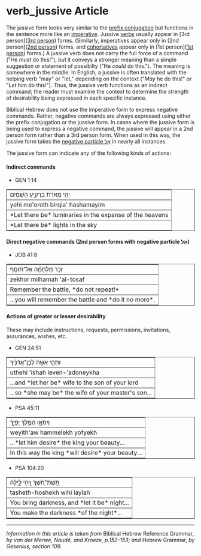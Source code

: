 # verb_jussive Article
The jussive form looks very similar to the [prefix conjugation](https://git.door43.org/Door43/en-uhg/src/master/content/verb_imperfect/02.md) but functions in the sentence more like an [imperative](https://git.door43.org/Door43/en-uhg/src/master/content/verb_imperative/02.md). Jussive [verbs](https://git.door43.org/Door43/en-uhg/src/master/content/verb/02.md) usually appear in [3rd person]([3rd person](https://git.door43.org/Door43/en-uhg/src/master/content/person_third/02.md)) forms. (Similarly, imperatives appear only in [2nd person]([2nd person](https://git.door43.org/Door43/en-uhg/src/master/content/person_second/02.md)) forms, and [cohortatives]([cohortatives](https://git.door43.org/Door43/en-uhg/src/master/content/verb_cohortative/02.md)) appear only in [1st person]([1st person](https://git.door43.org/Door43/en-uhg/src/master/content/person_fist/02.md)) forms.) A jussive verb does not carry the full force of a command ("He *must* do this!"), but it conveys a stronger meaning than a simple suggestion or statement of possibilty ("He *could* do this."). The meaning is somewhere in the middle. In English, a jussive is often translated with the helping verb "may" or "let," depending on the context ("*May* he do this!" or "*Let* him do this!"). Thus, the jussive verb functions as an indirect command; the reader must examine the context to determine the strength of desirability being expressed in each specific instance.

Biblical Hebrew does not use the imperative form to express negative commands. Rather, negative commands are always expressed using either the prefix conjugation or the jussive form. In cases where the jussive form is being used to express a negative command, the jussive will appear in a 2nd person form rather than a 3rd person form. When used in this way, the jussive form takes the [negative particle אַל](https://git.door43.org/Door43/en-uhg/src/master/content/particle_negative/02.md) in nearly all instances.

The jussive form can indicate any of the following kinds of actions:

#### Indirect commands

* GEN 1:14
<table border="1" class="docutils">
<colgroup>
<col width="100%" />
</colgroup>
<tbody valign="top">
<tr class="row-odd"><td>יְהִ֤י מְאֹרֹת֙ בִּרְקִ֣יעַ הַשָּׁמַ֔יִם</td>
</tr>
<tr class="row-even"><td>yehi me'oroth birqia' hashamayim</td>
</tr>
<tr class="row-odd"><td>*Let there be* luminaries in the expanse of the heavens</td>
</tr>
<tr class="row-even"><td>*Let there be* lights in the sky</td>
</tr>
</tbody>
</table>

#### Direct negative commands (2nd person forms with negative particle אַל)

* JOB 41:8
<table border="1" class="docutils">
<colgroup>
<col width="100%" />
</colgroup>
<tbody valign="top">
<tr class="row-odd"><td>זְכֹ֥ר מִ֝לְחָמָ֗ה אַל־תּוֹסַֽף</td>
</tr>
<tr class="row-even"><td>zekhor milhamah 'al-tosaf</td>
</tr>
<tr class="row-odd"><td>Remember the battle, *do not repeat!*</td>
</tr>
<tr class="row-even"><td>...you will remember the battle and *do it no more*.</td>
</tr>
</tbody>
</table>

#### Actions of greater or lesser desirability
These may include instructions, requests, permissions, invitations, assurances, wishes, etc.

* GEN 24:51
<table border="1" class="docutils">
<colgroup>
<col width="100%" />
</colgroup>
<tbody valign="top">
<tr class="row-odd"><td>וּתְהִ֤י אִשָּׁה֙ לְבֶן־אֲדֹנֶ֔יךָ</td>
</tr>
<tr class="row-even"><td>uthehi 'ishah leven-'adoneykha</td>
</tr>
<tr class="row-odd"><td>...and *let her be* wife to the son of your lord</td>
</tr>
<tr class="row-even"><td>...so *she may be* the wife of your master's son...</td>
</tr>
</tbody>
</table>

* PSA 45:11
<table border="1" class="docutils">
<colgroup>
<col width="100%" />
</colgroup>
<tbody valign="top">
<tr class="row-odd"><td>וְיִתְאָ֣ו הַמֶּ֣לֶךְ יָפְיֵ֑ךְ</td>
</tr>
<tr class="row-even"><td>weyith'aw hammelekh yofyekh</td>
</tr>
<tr class="row-odd"><td>...*let him desire* the king your beauty...</td>
</tr>
<tr class="row-even"><td>In this way the king *will desire* your beauty...</td>
</tr>
</tbody>
</table>

* PSA 104:20
<table border="1" class="docutils">
<colgroup>
<col width="100%" />
</colgroup>
<tbody valign="top">
<tr class="row-odd"><td>תָּֽשֶׁת־חֹ֭שֶׁךְ וִ֣יהִי לָ֑יְלָה</td>
</tr>
<tr class="row-even"><td>tasheth-hoshekh wihi laylah</td>
</tr>
<tr class="row-odd"><td>You bring darkness, and *let it be* night...</td>
</tr>
<tr class="row-even"><td>You make the darkness *of the night*...</td>
</tr>
</tbody>
</table>



-----

*Information in this article is taken from* Biblical Hebrew Reference Grammar, *by van der Merwe, Naudé, and Kroeze, p.152-153; and* Hebrew Grammar, *by Gesenius, section 109.*